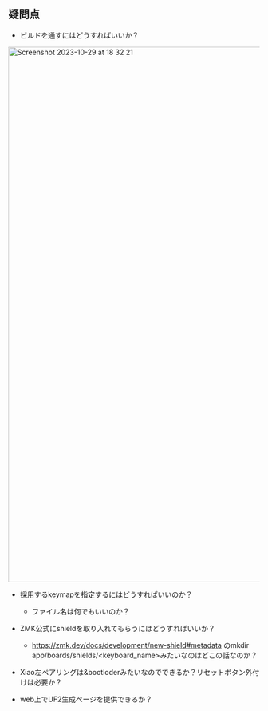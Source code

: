## 疑問点  

* ビルドを通すにはどうすればいいか？
<img width="1072" alt="Screenshot 2023-10-29 at 18 32 21" src="https://github.com/TakumaOnishi/zmk-config-fish/assets/85474111/741c502f-9fc7-4f82-ac34-56ba5108e5db">


* 採用するkeymapを指定するにはどうすれぱいいのか？
    * ファイル名は何でもいいのか？

* ZMK公式にshieldを取り入れてもらうにはどうすればいいか？
    * https://zmk.dev/docs/development/new-shield#metadata のmkdir app/boards/shields/<keyboard_name>みたいなのはどこの話なのか？

* Xiao左ペアリングは&bootloderみたいなのでできるか？リセットボタン外付けは必要か？

* web上でUF2生成ページを提供できるか？
